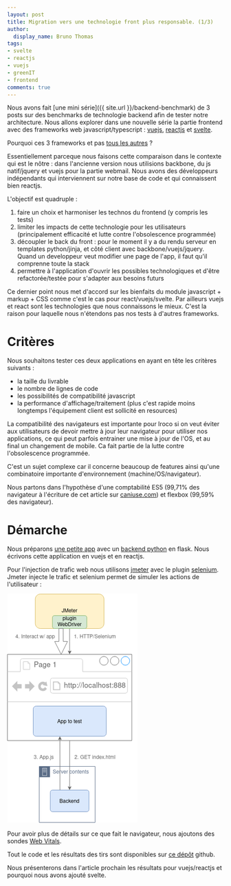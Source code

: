```yaml
---
layout: post
title: Migration vers une technologie front plus responsable. (1/3)
author:
  display_name: Bruno Thomas
tags:
- svelte
- reactjs
- vuejs
- greenIT
- frontend
comments: true
---
```


Nous avons fait [une mini série]({{ site.url }}/backend-benchmark) de 3 posts sur des benchmarks de technologie backend afin de tester notre architecture. Nous allons explorer dans une nouvelle série la partie frontend avec des frameworks web javascript/typescript : [vuejs](https://vuejs.org/), [reactjs](https://fr.reactjs.org/) et [svelte](https://svelte.dev/).

Pourquoi ces 3 frameworks et pas [tous les autres](https://javascript.plainenglish.io/javascript-frameworks-performance-comparison-2020-cd881ac21fce) ?

Essentiellement parceque nous faisons cette comparaison dans le contexte qui est le nôtre : dans l'ancienne version nous utilisions backbone, du js natif/jquery et vuejs pour la partie webmail. Nous avons des développeurs indépendants qui interviennent sur notre base de code et qui connaissent bien reactjs.

L'objectif est quadruple :

1. faire un choix et harmoniser les technos du frontend (y compris les tests)
2. limiter les impacts de cette technologie pour les utilisateurs (principalement efficacité et lutte contre l'obsolescence programmée)
3. découpler le back du front : pour le moment il y a du rendu serveur en templates python/jinja, et côté client avec backbone/vuejs/jquery. Quand un developpeur veut modifier une page de l'app, il faut qu'il comprenne toute la stack
4. permettre à l'application d'ouvrir les possibles technologiques et d'être refactorée/testée pour s'adapter aux besoins futurs

Ce dernier point nous met d'accord sur les bienfaits du module javascript + markup + CSS comme c'est le cas pour react/vuejs/svelte. Par ailleurs vuejs et react sont les technologies que nous connaissons le mieux. C'est la raison pour laquelle nous n'étendons pas nos tests à d'autres frameworks.

# Critères

Nous souhaitons tester ces deux applications en ayant en tête les critères suivants :
- la taille du livrable
- le nombre de lignes de code
- les possibilités de compatibilité javascript
- la performance d'affichage/traitement (plus c'est rapide moins longtemps l'équipement client est sollicité en resources)

La compatibilité des navigateurs est importante pour Iroco si on veut éviter aux utilisateurs de devoir mettre à jour leur navigateur pour utiliser nos applications, ce qui peut parfois entrainer une mise à jour de l'OS, et au final un changement de mobile. Ca fait partie de la lutte contre l'obsolescence programmée.

C'est un sujet complexe car il concerne beaucoup de features ainsi qu'une combinatoire importante d'environnement (machine/OS/navigateur).

Nous partons dans l'hypothèse d'une comptabilité ES5 (99,71% des navigateur à l'écriture de cet article sur [caniuse.com](https://caniuse.com)) et flexbox (99,59% des navigateur).

# Démarche

Nous préparons [une petite app](https://framer.com/share/Benchmark--7MGmW80Lo1Lu1AMoMN2Y/jZNcXWNxR#jZNcXWNxR) avec un [backend python](https://github.com/iroco-co/frontend-benchmark/tree/master/api) en flask. Nous écrivons cette application en vuejs et en reactjs.

Pour l'injection de trafic web nous utilisons [jmeter](https://jmeter.apache.org/) avec le plugin [selenium](https://www.selenium.dev/). Jmeter injecte le trafic et selenium permet de simuler les actions de l'utilisateur :

![jmeter selenium](/images/frontend_benchmark/jmeter-selenium.png)

Pour avoir plus de détails sur ce que fait le navigateur, nous ajoutons des sondes [Web Vitals](https://web.dev/vitals/).

Tout le code et les résultats des tirs sont disponibles sur [ce dépôt](https://github.com/iroco-co/frontend-benchmark) github.

Nous présenterons dans l'article prochain les résultats pour vuejs/reactjs et pourquoi nous avons ajouté svelte.
